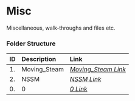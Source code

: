 # Misc
Miscellaneous, walk-throughs and files etc.

### Folder Structure

|ID|Description|Link|
| :------------| :------------ | :------------ |
|1.|Moving_Steam|*[Moving_Steam Link](https://github.com/Cale-Torino/Little_Apps/tree/main/5.%20Misc/1.%20Moving%20Steam)*|
|2.|NSSM|*[NSSM Link](https://github.com/Cale-Torino/Little_Apps/tree/main/5.%20Misc/2.%20NSSM)*|
|0.|0|*[0 Link](0)*|